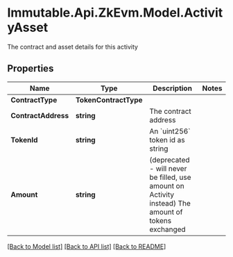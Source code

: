 # Immutable.Api.ZkEvm.Model.ActivityAsset
The contract and asset details for this activity

## Properties

Name | Type | Description | Notes
------------ | ------------- | ------------- | -------------
**ContractType** | **TokenContractType** |  | 
**ContractAddress** | **string** | The contract address | 
**TokenId** | **string** | An &#x60;uint256&#x60; token id as string | 
**Amount** | **string** | (deprecated - will never be filled, use amount on Activity instead) The amount of tokens exchanged | 

[[Back to Model list]](../README.md#documentation-for-models) [[Back to API list]](../README.md#documentation-for-api-endpoints) [[Back to README]](../README.md)

